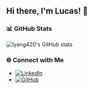 ## Hi there, I'm Lucas! 👋

### 📊 GitHub Stats

![lyang420's GitHub stats](https://github-readme-stats.vercel.app/api?username=lyang420&show_icons=true&count_private=true&theme=radical)

### 🌐 Connect with Me

* [![LinkedIn](https://img.shields.io/badge/-LinkedIn-0A66C2?style=flat&logo=linkedin&logoColor=white)](https://www.linkedin.com/in/lucas-yang/)
* [![GitHub](https://img.shields.io/badge/-GitHub-181717?style=flat&logo=github)](https://github.com/lyang420)
